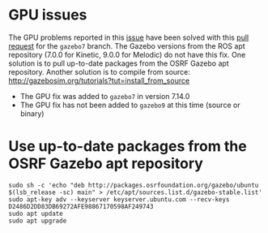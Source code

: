 # GPU issues
The GPU problems reported in this [issue](https://bitbucket.org/osrf/gazebo/issues/946/) have been solved with this [pull request](https://bitbucket.org/osrf/gazebo/pull-requests/2955/) for the ```gazebo7``` branch. The Gazebo versions from the ROS apt repository (7.0.0 for Kinetic, 9.0.0 for Melodic) do not have this fix. One solution is to pull up-to-date packages from the OSRF Gazebo apt repository. Another solution is to compile from source: http://gazebosim.org/tutorials?tut=install_from_source

* The GPU fix was added to ```gazebo7``` in version 7.14.0
* The GPU fix has not been added to ```gazebo9``` at this time (source or binary)

# Use up-to-date packages from the OSRF Gazebo apt repository
```
sudo sh -c 'echo "deb http://packages.osrfoundation.org/gazebo/ubuntu $(lsb_release -sc) main" > /etc/apt/sources.list.d/gazebo-stable.list'
sudo apt-key adv --keyserver keyserver.ubuntu.com --recv-keys D2486D2DD83DB69272AFE98867170598AF249743
sudo apt update
sudo apt upgrade
```

